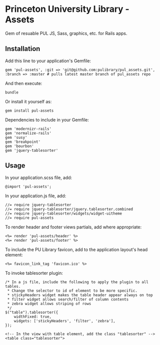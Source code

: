 # Princeton University Library - Assets

Gem of resuable PUL JS, Sass, graphics, etc. for Rails apps.

## Installation

Add this line to your application's Gemfile:
	
	gem 'pul-assets', :git => 'git@github.com:pulibrary/pul_assets.git', :branch => :master # pulls latest master branch of pul_assets repo

And then execute:

    bundle

Or install it yourself as:

    gem install pul-assets 

Dependencies to include in your Gemfile:

	gem 'modernizr-rails'
	gem 'normalize-rails'
	gem 'susy'
	gem 'breakpoint'
	gem 'bourbon'
	gem 'jquery-tablesorter'

## Usage

In your application.scss file, add:

    @import 'pul-assets';

In your application.js file, add:

	//= require jquery-tablesorter
	//= require jquery-tablesorter/jquery.tablesorter.combined
	//= require jquery-tablesorter/widgets/widget-uitheme
	//= require pul-assets

To render header and footer views partials, add where appropriate:

	<%= render 'pul-assets/header' %>
	<%= render 'pul-assets/footer' %>

To include the PU Library favicon, add to the application layout's head element: 

	<%= favicon_link_tag 'favicon.ico' %>

To invoke tablesorter plugin:

	/* In a js file, include the following to apply the plugin to all tables. 
	 * Change the selector to id of element to be more specific. 
	 * stickyHeaders widget makes the table header appear always on top
	 * filter widget allows search/filter of column contents
	 * zebra widget allows striping of rows
	 */
	$("table").tablesorter({
		widthFixed: true,
		widgets: ['stickyHeaders', 'filter', 'zebra'],	
	});

	<!-- In the view with table element, add the class "tablesorter" -->
	<table class="tablesorter">
